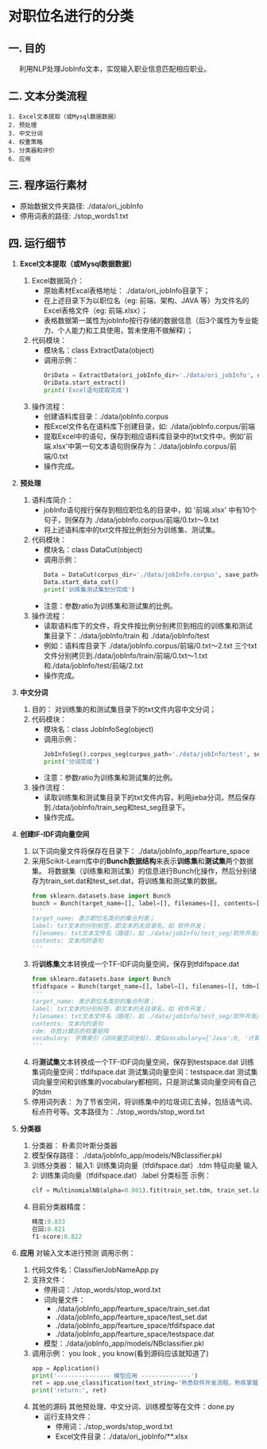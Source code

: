 # 对职位名进行的分类

## 一. 目的
&ensp; &ensp; 利用NLP处理JobInfo文本，实现输入职业信息匹配相应职业。

## 二. 文本分类流程
    1. Excel文本提取（或Mysql数据数据）
    2. 预处理
    3. 中文分词
    4. 权重策略
    5. 分类器和评价
    6. 应用

## 三. 程序运行素材
+ 原始数据文件夹路径: ./data/ori_jobInfo
+ 停用词表的路径: ./stop_words1.txt

## 四. 运行细节
1. **Excel文本提取（或Mysql数据数据）**
    1. Excel数据简介：
        + 原始素材Excal表格地址： ./data/ori_jobInfo目录下；
        + 在上述目录下为以职位名（eg: 前端、架构、JAVA 等）为文件名的Excel表格文件（eg: 前端.xlsx）；
        + 表格数据第一属性为jobInfo按行存储的数据信息（后3个属性为专业能力、个人能力和工具使用，暂未使用不做解释）；
    2. 代码模块：
        + 模块名：class ExtractData(object)
        + 调用示例：
            ```python
            OriData = ExtractData(ori_jobInfo_dir='./data/ori_jobInfo', corpus_dir='./data/jobInfo.corpus')
            OriData.start_extract()
            print('Excel语句提取完成')
            ```
    3. 操作流程：
        + 创建语料库目录：./data/jobInfo.corpus
        + 按Excel文件名在语料库下创建目录，如: ./data/jobInfo.corpus/前端
        + 提取Excel中的语句，保存到相应语料库目录中的txt文件中。例如'前端.xlsx'中第一句文本语句则保存为：./data/jobInfo.corpus/前端/0.txt
        + 操作完成。

2. **预处理**
    1. 语料库简介：
        + jobInfo语句按行保存到相应职位名的目录中，如 '前端.xlsx' 中有10个句子，则保存为 ./data/jobInfo.corpus/前端/0.txt～9.txt
        + 将上述语料库中的txt文件按比例划分为训练集、测试集。
    2. 代码模块：
        + 模块名：class DataCut(object)
        + 调用示例：
            ```python
            Data = DataCut(corpus_dir='./data/jobInfo.corpus', save_path='./data/jobInfo', ratio=0.3)
            Data.start_data_cut()
            print('训练集测试集划分完成')
            ```
        + 注意：参数ratio为训练集和测试集的比例。
    3. 操作流程：
        + 读取语料库下的文件，将文件按比例分别拷贝到相应的训练集和测试集目录下：./data/jobInfo/train 和 ./data/jobInfo/test
        + 例如：语料库目录下 ./data/jobInfo.corpus/前端/0.txt～2.txt 三个txt文件分别拷贝到./data/jobInfo/train/前端/0.txt～1.txt和./data/jobInfo/test/前端/2.txt
        + 操作完成。

3. **中文分词**
    1. 目的：
        对训练集的和测试集目录下的txt文件内容中文分词；
    2. 代码模块：
        + 模块名：class JobInfoSeg(object)
        + 调用示例：
            ```python
            JobInfoSeg().corpus_seg(curpus_path='./data/jobInfo/test', seg_path='./data/jobInfo/test_seg')
            print('分词完成')
            ```
        + 注意：参数ratio为训练集和测试集的比例。
    3. 操作流程：
        + 读取训练集和测试集目录下的txt文件内容，利用jieba分词，然后保存到./data/jobInfo/train_seg和test_seg目录下。
        + 操作完成。

4. **创建IF-IDF词向量空间**
    1. 以下词向量文件将保存在目录下： ./data/jobInfo_app/fearture_space
    2. 采用Scikit-Learn库中的**Bunch数据结构**来表示**训练集**和**测试集**两个数据集。
        将数据集（训练集和测试集）的信息进行Bunch化操作，然后分别储存为train_set.dat和test_set.dat，将训练集和测试集的数据。
        ```python
        from sklearn.datasets.base import Bunch
        bunch = Bunch(target_name=[], label=[], filenames=[], contents=[])
        '''
        target_name: 表示职位名类别的集合列表；
        label: txt文本的分别标签，即文本的夫目录名，如 软件开发；
        filenames: txt文本文件名（路径），如 ./data/jobInfo/test_seg/软件开发/28.txt；
        contents: 文本内的语句 
        '''
        ```
    3. 将**训练集**文本转换成一个TF-IDF词向量空间，保存到tfdifspace.dat
        ```python
        from sklearn.datasets.base import Bunch
        tfidfspace = Bunch(target_name=[], label=[], filenames=[], tdm=[], vocabulary={})
        '''
        target_name: 表示职位名类别的集合列表；
        label: txt文本的分别标签，即文本的夫目录名，如 软件开发；
        filenames: txt文本文件名（路径），如 ./data/jobInfo/test_seg/软件开发/28.txt；
        contents: 文本内的语句 
        rdm: 存放计算后的权重矩阵
        vocabulary: 字典索引（词向量空间坐标），类似vocabulary={'Java':0, '计算机':1, '本科':3},对应tdm矩阵的列
        '''
        ```
    4. 将**测试集**文本转换成一个TF-IDF词向量空间，保存到testspace.dat
        训练集词向量空间：tfdifspace.dat
        测试集词向量空间：testspace.dat
        测试集词向量空间和训练集的vocabulary都相同，只是测试集词向量空间有自己的tdm
    5. 停用词列表：
        为了节省空间，将训练集中的垃圾词汇去掉，包括语气词、标点符号等。文本路径为：./stop_words/stop_word.txt

5. **分类器**
    1. 分类器：
        朴素贝叶斯分类器
    2. 模型保存路径： ./data/jobInfo_app/models/NBclassifier.pkl
    3. 训练分类器：
        输入1: 训练集词向量（tfdifspace.dat）.tdm 特征向量
        输入2: 训练集词向量（tfdifspace.dat）.label 分类标签
        示例：
        ```python
        clf = MultinomialNB(alpha=0.001).fit(train_set.tdm, train_set.label)
        ```
    4. 目前分类器精度： 
        ```python
        精度:0.833
        召回:0.821
        f1-score:0.822
        ```

6. **应用**
    对输入文本进行预测
    调用示例：
    1. 代码文件名：ClassifierJobNameApp.py
    2. 支持文件：
        + 停用词：./stop_words/stop_word.txt
        + 词向量文件：
            + ./data/jobInfo_app/fearture_space/train_set.dat
            + ./data/jobInfo_app/fearture_space/test_set.dat
            + ./data/jobInfo_app/fearture_space/tfdifspace.dat
            + ./data/jobInfo_app/fearture_space/testspace.dat
        + 模型：./data/jobInfo_app/models/NBclassifier.pkl
    3. 调用示例：
        you look , you know(看到源码应该就知道了)
        ```python
        app = Application()
        print('--------------- 模型应用 --------------')
        ret = app.use_classification(text_string='熟悉软件开发流程，熟练掌握SVN、Maven等开发和协同工具')
        print('return:', ret)
        ```
    4. 其他的源码
        其他预处理、中文分词、训练模型等在文件：done.py
        + 运行支持文件：
            + 停用词：./stop_words/stop_word.txt
            + Excel文件目录：./data/ori_jobInfo/**.xlsx
        